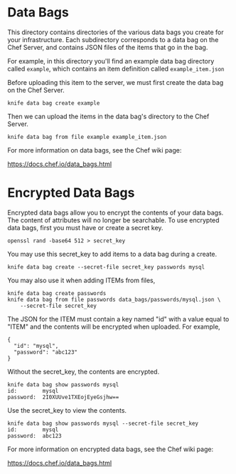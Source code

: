 # Data Bags

This directory contains directories of the various data bags you create for
your infrastructure. Each subdirectory corresponds to a data bag on the Chef
Server, and contains JSON files of the items that go in the bag.

For example, in this directory you'll find an example data bag directory
called `example`, which contains an item definition called `example_item.json`

Before uploading this item to the server, we must first create the data bag on
the Chef Server.

    knife data bag create example

Then we can upload the items in the data bag's directory to the Chef Server.

    knife data bag from file example example_item.json

For more information on data bags, see the Chef wiki page:

https://docs.chef.io/data_bags.html

# Encrypted Data Bags

Encrypted data bags allow you to encrypt the contents of your data bags. The
content of attributes will no longer be searchable. To use encrypted data bags,
first you must have or create a secret key.

    openssl rand -base64 512 > secret_key

You may use this secret_key to add items to a data bag during a create.

    knife data bag create --secret-file secret_key passwords mysql

You may also use it when adding ITEMs from files,

    knife data bag create passwords
    knife data bag from file passwords data_bags/passwords/mysql.json \
        --secret-file secret_key

The JSON for the ITEM must contain a key named "id" with a value equal to
"ITEM" and the contents will be encrypted when uploaded. For example,

    {
      "id": "mysql",
      "password": "abc123"
    }

Without the secret_key, the contents are encrypted.

    knife data bag show passwords mysql
    id:        mysql
    password:  2I0XUUve1TXEojEyeGsjhw==

Use the secret_key to view the contents.

    knife data bag show passwords mysql --secret-file secret_key
    id:        mysql
    password:  abc123


For more information on encrypted data bags, see the Chef wiki page:

https://docs.chef.io/data_bags.html
